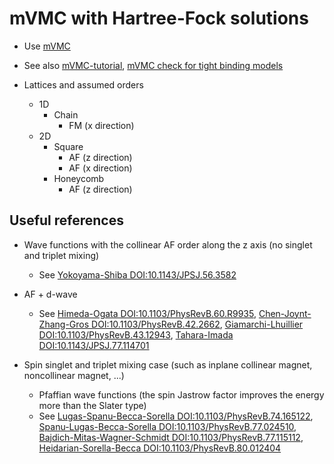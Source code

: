 # mVMC with Hartree-Fock solutions

* Use [mVMC](https://github.com/issp-center-dev/mVMC)

* See also
  [mVMC-tutorial](https://github.com/issp-center-dev/mVMC-tutorial),
  [mVMC check for tight binding models](https://github.com/ryuikaneko/mvmc_noninteracting)

* Lattices and assumed orders
  * 1D
    * Chain
      * FM (x direction)
  * 2D
    * Square
      * AF (z direction)
      * AF (x direction)
    * Honeycomb
      * AF (z direction)

## Useful references

* Wave functions with the collinear AF order along the z axis (no singlet and triplet mixing)
  * See
    [Yokoyama-Shiba DOI:10.1143/JPSJ.56.3582](https://doi.org/10.1143/JPSJ.56.3582)

* AF + d-wave
  * See
    [Himeda-Ogata DOI:10.1103/PhysRevB.60.R9935](https://doi.org/10.1103/PhysRevB.60.R9935),
    [Chen-Joynt-Zhang-Gros DOI:10.1103/PhysRevB.42.2662](https://doi.org/10.1103/PhysRevB.42.2662),
    [Giamarchi-Lhuillier DOI:10.1103/PhysRevB.43.12943](https://doi.org/10.1103/PhysRevB.43.12943),
    [Tahara-Imada DOI:10.1143/JPSJ.77.114701](https://doi.org/10.1143/JPSJ.77.114701)

* Spin singlet and triplet mixing case (such as inplane collinear magnet, noncollinear magnet, ...)
  * Pfaffian wave functions (the spin Jastrow factor improves the energy more than the Slater type)
  * See
    [Lugas-Spanu-Becca-Sorella DOI:10.1103/PhysRevB.74.165122](https://doi.org/10.1103/PhysRevB.74.165122),
    [Spanu-Lugas-Becca-Sorella DOI:10.1103/PhysRevB.77.024510](https://doi.org/10.1103/PhysRevB.77.024510),
    [Bajdich-Mitas-Wagner-Schmidt DOI:10.1103/PhysRevB.77.115112](https://doi.org/10.1103/PhysRevB.77.115112),
    [Heidarian-Sorella-Becca DOI:10.1103/PhysRevB.80.012404](https://doi.org/10.1103/PhysRevB.80.012404)
    
